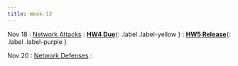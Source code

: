 ```yaml
---
title: Week-13
---
```


Nov 18 
: [Network Attacks]()
  : [**HW4 Due**](){: .label .label-yellow }
  : [**HW5 Release**](){: .label .label-purple }

Nov 20 
: [Network Defenses](https://purdue.brightspace.com/d2l/le/content/1216789/viewContent/19077608/View)
  : 
